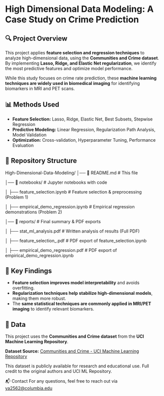 # High Dimensional Data Modeling: A Case Study on Crime Prediction

## 🔍 Project Overview
This project applies **feature selection and regression techniques** to analyze high-dimensional data, using the **Communities and Crime dataset**. By implementing **Lasso, Ridge, and Elastic Net regularization**, we identify the most predictive features and optimize model performance. 

While this study focuses on crime rate prediction, these **machine learning techniques are widely used in biomedical imaging** for identifying biomarkers in MRI and PET scans.

## 📊 Methods Used
- **Feature Selection:** Lasso, Ridge, Elastic Net, Best Subsets, Stepwise Regression
- **Predictive Modeling:** Linear Regression, Regularization Path Analysis, Model Validation
- **Optimization:** Cross-validation, Hyperparameter Tuning, Performance Evaluation

## 📂 Repository Structure
High-Dimensional-Data-Modeling/
│── 📜 README.md               # This file

│── 📂 notebooks/               # Jupyter notebooks with code

│   ├── feature_selection.ipynb  # Feature selection & preprocessing (Problem 1)

│   ├── empirical_demo_regression.ipynb  # Empirical regression demonstrations (Problem 2)

│── 📂 reports/                 # Final summary & PDF exports

│   ├── stat_ml_analysis.pdf  # Written analysis of results (Full PDF)

│   ├── feature_selection_.pdf  # PDF export of feature_selection.ipynb

│   ├── empirical_demo_regression.pdf  # PDF export of empirical_demo_regression.ipynb


## 🚀 Key Findings
- **Feature selection improves model interpretability** and avoids overfitting.
- **Regularization techniques help stabilize high-dimensional models**, making them more robust.
- The **same statistical techniques are commonly applied in MRI/PET imaging** to identify relevant biomarkers.

## 📂 Data
This project uses the **Communities and Crime dataset** from the **UCI Machine Learning Repository**.

**Dataset Source:**
[Communities and Crime - UCI Machine Learning Repository](https://archive.ics.uci.edu/dataset/183/communities+and+crime)

This dataset is publicly available for research and educational use. Full credit to the original authors and UCI ML Repository.


📬 Contact
For any questions, feel free to reach out via ya2562@columbia.edu
